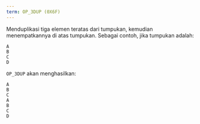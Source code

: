 ```yaml
---
term: OP_3DUP (0X6F)
---
```


Menduplikasi tiga elemen teratas dari tumpukan, kemudian menempatkannya di atas tumpukan. Sebagai contoh, jika tumpukan adalah:

```text
A
B
C
D
```

`OP_3DUP` akan menghasilkan:

```text
A
B
C
A
B
C
D
```